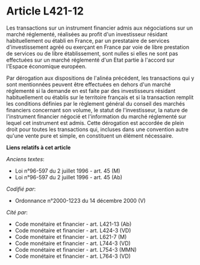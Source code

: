 # Article L421-12

Les transactions sur un instrument financier admis aux négociations sur un marché réglementé, réalisées au profit d'un
investisseur résidant habituellement ou établi en France, par un prestataire de services d'investissement agréé ou exerçant
en France par voie de libre prestation de services ou de libre établissement, sont nulles si elles ne sont pas effectuées sur
un marché réglementé d'un Etat partie à l'accord sur l'Espace économique européen.

Par dérogation aux dispositions de l'alinéa précédent, les transactions qui y sont mentionnées peuvent être effectuées en
dehors d'un marché réglementé si la demande en est faite par des investisseurs résidant habituellement ou établis sur le
territoire français et si la transaction remplit les conditions définies par le règlement général du conseil des marchés
financiers concernant son volume, le statut de l'investisseur, la nature de l'instrument financier négocié et l'information
du marché réglementé sur lequel cet instrument est admis. Cette dérogation est accordée de plein droit pour toutes les
transactions qui, incluses dans une convention autre qu'une vente pure et simple, en constituent un élément nécessaire.

**Liens relatifs à cet article**

_Anciens textes_:

  - Loi n°96-597 du 2 juillet 1996 - art. 45 (M)
  - Loi n°96-597 du 2 juillet 1996 - art. 45 (Ab)

_Codifié par_:

  - Ordonnance n°2000-1223 du 14 décembre 2000 (V)

_Cité par_:

  - Code monétaire et financier - art. L421-13 (Ab)
  - Code monétaire et financier - art. L424-3 (VD)
  - Code monétaire et financier - art. L621-7 (M)
  - Code monétaire et financier - art. L744-3 (VD)
  - Code monétaire et financier - art. L754-3 (MMN)
  - Code monétaire et financier - art. L764-3 (VD)
